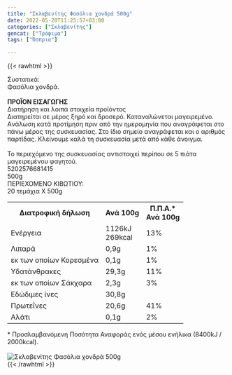 ```yaml
---
title: "Σκλαβενίτης Φασόλια χονδρά 500g"
date: 2022-05-20T11:25:57+03:00
categories: ["Σκλαβενίτης"]
gencat: ["Τρόφιμα"]
tags: ["Όσπρια"]

---
```

{{< rawhtml >}}

<div class="sload489"><div class="product"><div id="sistatika">Συστατικά:</div><div class="alltext">Φασόλια χονδρά.<br><br><b>ΠΡΟΪΟΝ ΕΙΣΑΓΩΓΗΣ</b></div><div id="loipa">Διατήρηση και λοιπά στοιχεία προϊόντος</div><div class="alltext">Διατηρείται σε μέρος ξηρό και δροσερό. Καταναλώνεται μαγειρεμένο. Aνάλωση κατά προτίμηση πριν από την ημερομηνία που αναγράφεται στο πάνω μέρος της συσκευασίας. Στο ίδιο σημείο αναγράφεται και ο αριθμός παρτίδας. Κλείνουμε καλά τη συσκευασία μετά από κάθε άνοιγμα.<br><br>Το περιεχόμενο της συσκευασίας αντιστοιχεί περίπου σε 5 πιάτα μαγειρεμένου φαγητού.</div><div id="barcode"><div id="barimage1"></div><span id="bartext">5202576681415</span></div><div id="varos"><div id="varosimage1"></div><span id="varostext">500g</span></div><div id="kivotio">ΠΕΡΙΕΧΟΜΕΝΟ ΚΙΒΩΤΙΟΥ:<br>20 τεμάχια Χ 500g</div><div class="tabout"><table id="diatable"><tbody><tr><th>Διατροφική δήλωση</th><th>Ανά 100g</th><th>Π.Π.Α.*<br>Ανά 100g</th></tr><tr><td class="texr2">Ενέργεια</td><td class="texr">1126kJ<br>269kcal</td><td class="texr">13%</td></tr><tr><td class="texr2">Λιπαρά</td><td class="texr">0,9g</td><td class="texr">1%</td></tr><tr><td class="gray">εκ των οποίων Κορεσµένα</td><td class="gray2">0,1g</td><td class="gray2">1%</td></tr><tr><td class="texr2">Yδατάνθρακες</td><td class="texr">29,3g</td><td class="texr">11%</td></tr><tr><td class="gray">εκ των οποίων Σάκχαρα</td><td class="gray2">2,3g</td><td class="gray2">3%</td></tr><tr><td class="texr2">Eδώδιμες ίνες</td><td class="texr">30,8g</td><td class="texr"></td></tr><tr><td class="texr2">Πρωτεΐνες</td><td class="texr">20,6g</td><td class="texr">41%</td></tr><tr><td class="texr2">Αλάτι</td><td class="texr">0,1g</td><td class="texr">2%</td></tr></tbody></table></div><div class="alltext">* Προσλαμβανόμενη Ποσότητα Αναφοράς ενός μέσου ενήλικα (8400kJ / 2000kcal).</div><br><div class="pimg"><img alt="Σκλαβενίτης Φασόλια χονδρά 500g" title="Σκλαβενίτης Φασόλια χονδρά 500g" src="/media/images/sklavenitis-fasolia-xondra-500g.jpg"></div></div></div>
{{< /rawhtml >}}


